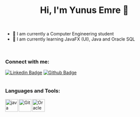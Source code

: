 <h1 align="center">Hi, I'm Yunus Emre 👋</h1>

<br />

- 🔭 I am currently a Computer Engineering student
- 🌱 I am currently learning JavaFX (UI), Java and Oracle SQL

<br />

<h3 align="left">Connect with me:</h3>

[![Linkedin Badge](https://img.shields.io/badge/LinkedIn-0077B5?style=for-the-badge&logo=linkedin&logoColor=white)](https://www.linkedin.com/in/yunus-emre-karaman-a2947331b/)   [![Github Badge](https://img.shields.io/badge/GitHub-100000?style=for-the-badge&logo=github&logoColor=white)](https://github.com/emreEngineering)   
<br />

<h3 align="left">Languages and Tools:</h3>


<img align="left"  alt="java" width="40px" src="https://cdn.icon-icons.com/icons2/2415/PNG/512/java_original_wordmark_logo_icon_146459.png" />

<img align="left" alt="Git" width="40px" src="https://cdn.icon-icons.com/icons2/2415/PNG/512/git_original_wordmark_logo_icon_146510.png" />

<img align="left" alt="Oracle SQL" width="40px" src="https://cdn-icons-png.flaticon.com/512/226/226777.png" />


